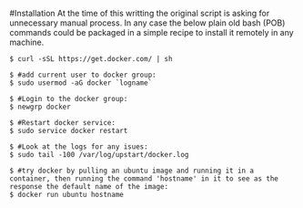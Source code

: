 #Installation
At the time of this writting the original script is asking for unnecessary manual process. In any case the below plain old bash (POB) commands could be packaged in a simple recipe to install it remotely in any machine.

```
$ curl -sSL https://get.docker.com/ | sh 

$ #add current user to docker group:
$ sudo usermod -aG docker `logname`

$ #Login to the docker group:
$ newgrp docker

$ #Restart docker service:
$ sudo service docker restart

$ #Look at the logs for any isues:
$ sudo tail -100 /var/log/upstart/docker.log

$ #try docker by pulling an ubuntu image and running it in a container, then running the command 'hostname' in it to see as the response the default name of the image:
$ docker run ubuntu hostname
```
